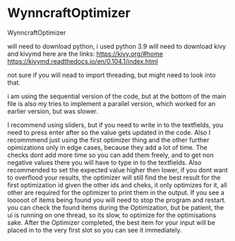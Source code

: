 # WynncraftOptimizer
WynncraftOptimizer

will need to download python, i used python 3.9
will need to download kivy and kivymd here are the links:
https://kivy.org/#home
https://kivymd.readthedocs.io/en/0.104.1/index.html

not sure if you will nead to import threading, but might need to look into that.

i am using the sequential version of the code, but at the bottom of the main file is also my tries to implement a parallel version,
which worked for an earlier version, but was slower.

I recommend using sliders, but if you need to write in to the textfields, you need to press enter after so the value gets updated in the code.
Also I recommmend just using the first optimizer thing and the other further opimizations only in edge cases, because they add a lot of time.
The checks dont add more time so you can add them freely, and to get non negative values there you will have to type in to the textfields.
Also recommended to set the expected value higher then lower, if you dont want to overflood your results,
the optimizer will still find the best result for the first optimization id given the other ids and cheks, it only optimizes for it, all other are required
for the optimizer to print them in the output.
If you see a looooot of items being found you will need to stop the program and restart.
you can check the found items during the Optimization, but be patient, the ui is running on one thread, so its slow, to optimize for the optimisations sake.
After the Optimizer completed, the best item for your input will be placed in to the very first slot so you can see it immediately.
